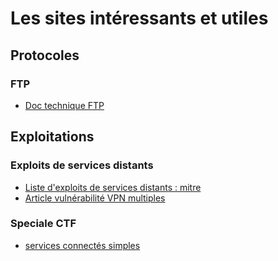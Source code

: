 # Les sites intéressants et utiles

## Protocoles

### FTP

* [Doc technique FTP](https://www.ietf.org/rfc/rfc959.txt)

## Exploitations

### Exploits de services distants

* [Liste d'exploits de services distants : mitre](https://attack.mitre.org/techniques/T1210/)
* [Article vulnérabilité VPN multiples](https://gregit.medium.com/exploiting-simple-network-services-in-ctfs-ec8735be5eef)

### Speciale CTF

* [services connectés simples](https://gregit.medium.com/exploiting-simple-network-services-in-ctfs-ec8735be5eef)